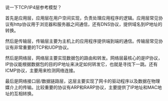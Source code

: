说一下TCP/IP4层参考模型？

首先是应用层，应用层在用户空间实现，负责处理应用程序的逻辑。应用层常见协议有http协议用于浏览器和服务器之间通信，还有DNS协议，提供域名到IP地址的转换。

然后是传输层，传输层主要为主机上的应用程序提供端到端的通信。传输层常见协议有非常重要的TCP和UDP协议。

然后是网络层，网络层主要实现数据包的路由和转发。网络层最核心的是IP协议，IP协议能根据数据包的目的IP地址来决定如何转发它，也就是寻找下一跳。还有ICMP协议，主要用来检测网络连接。

最后是网络接口层/数据链路层，这层主要实现了网卡的驱动程序以及数据在物理媒介上的传输。比较重要的协议有ARP和RARP协议，主要提供了IP地址和MAC地址的互相转换。